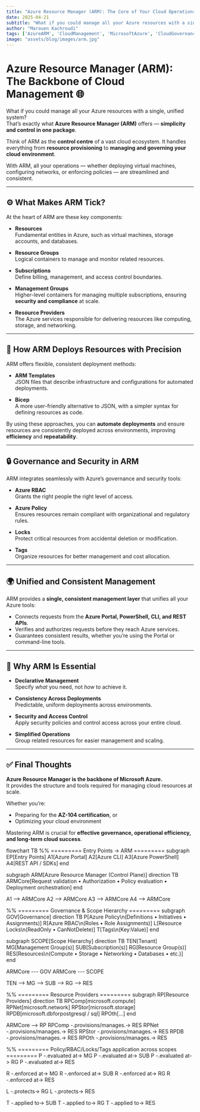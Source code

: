 ```yaml
---
title: "Azure Resource Manager (ARM): The Core of Your Cloud Operations"
date: 2025-04-21
subtitle: "What if you could manage all your Azure resources with a single, unified system?"
author: "Marouen Kachroudi"
tags: ['AzureARM', 'CloudManagement', 'MicrosoftAzure', 'CloudGovernance']
image: "assets/blog/images/arm.jpg"
---
```


# Azure Resource Manager (ARM): The Backbone of Cloud Management 🌐

What if you could manage all your Azure resources with a single, unified system?  
That’s exactly what **Azure Resource Manager (ARM)** offers — **simplicity and control in one package**.

Think of ARM as the **control centre** of a vast cloud ecosystem. It handles everything from **resource provisioning** to **managing and governing your cloud environment**.  

With ARM, all your operations — whether deploying virtual machines, configuring networks, or enforcing policies — are streamlined and consistent.

---

## ⚙️ What Makes ARM Tick?

At the heart of ARM are these key components:

- **Resources**  
  Fundamental entities in Azure, such as virtual machines, storage accounts, and databases.

- **Resource Groups**  
  Logical containers to manage and monitor related resources.

- **Subscriptions**  
  Define billing, management, and access control boundaries.

- **Management Groups**  
  Higher-level containers for managing multiple subscriptions, ensuring **security and compliance** at scale.

- **Resource Providers**  
  The Azure services responsible for delivering resources like computing, storage, and networking.

---

## 🚀 How ARM Deploys Resources with Precision

ARM offers flexible, consistent deployment methods:

- **ARM Templates**  
  JSON files that describe infrastructure and configurations for automated deployments.

- **Bicep**  
  A more user-friendly alternative to JSON, with a simpler syntax for defining resources as code.

By using these approaches, you can **automate deployments** and ensure resources are consistently deployed across environments, improving **efficiency** and **repeatability**.

---

## 🔒 Governance and Security in ARM

ARM integrates seamlessly with Azure’s governance and security tools:

- **Azure RBAC**  
  Grants the right people the right level of access.

- **Azure Policy**  
  Ensures resources remain compliant with organizational and regulatory rules.

- **Locks**  
  Protect critical resources from accidental deletion or modification.

- **Tags**  
  Organize resources for better management and cost allocation.

---

## 🌍 Unified and Consistent Management

ARM provides a **single, consistent management layer** that unifies all your Azure tools:

- Connects requests from the **Azure Portal, PowerShell, CLI, and REST APIs**.  
- Verifies and authorizes requests before they reach Azure services.  
- Guarantees consistent results, whether you’re using the Portal or command-line tools.  

---

## 🎯 Why ARM Is Essential

- **Declarative Management**  
  Specify *what* you need, not *how* to achieve it.

- **Consistency Across Deployments**  
  Predictable, uniform deployments across environments.

- **Security and Access Control**  
  Apply security policies and control access across your entire cloud.

- **Simplified Operations**  
  Group related resources for easier management and scaling.

---

## ✅ Final Thoughts

**Azure Resource Manager is the backbone of Microsoft Azure.**  
It provides the structure and tools required for managing cloud resources at scale.  

Whether you’re:
- Preparing for the **AZ-104 certification**, or  
- Optimizing your cloud environment  

Mastering ARM is crucial for **effective governance, operational efficiency, and long-term cloud success**.

flowchart TB
  %% ========= Entry Points -> ARM =========
  subgraph EP[Entry Points]
    A1[Azure Portal]
    A2[Azure CLI]
    A3[Azure PowerShell]
    A4[REST API / SDKs]
  end

  subgraph ARM[Azure Resource Manager (Control Plane)]
    direction TB
    ARMCore[Request validation • Authorization • Policy evaluation • Deployment orchestration]
  end

  A1 --> ARMCore
  A2 --> ARMCore
  A3 --> ARMCore
  A4 --> ARMCore

  %% ========= Governance & Scope Hierarchy =========
  subgraph GOV[Governance]
    direction TB
    P[Azure Policy\n(Definitions • Initiatives • Assignments)]
    R[Azure RBAC\n(Roles • Role Assignments)]
    L[Resource Locks\n(ReadOnly • CanNotDelete)]
    T[Tags\n(Key:Value)]
  end

  subgraph SCOPE[Scope Hierarchy]
    direction TB
    TEN[Tenant]
    MG[Management Group(s)]
    SUB[Subscription(s)]
    RG[Resource Group(s)]
    RES[Resources\n(Compute • Storage • Networking • Databases • etc.)]
  end

  ARMCore --- GOV
  ARMCore --- SCOPE

  TEN --> MG --> SUB --> RG --> RES

  %% ========= Resource Providers =========
  subgraph RP[Resource Providers]
    direction TB
    RPComp[microsoft.compute]
    RPNet[microsoft.network]
    RPStor[microsoft.storage]
    RPDB[microsoft.dbforpostgresql / sql]
    RPOth[...]
  end

  ARMCore --> RP
  RPComp -.provisions/manages.-> RES
  RPNet  -.provisions/manages.-> RES
  RPStor -.provisions/manages.-> RES
  RPDB   -.provisions/manages.-> RES
  RPOth  -.provisions/manages.-> RES

  %% ========= Policy/RBAC/Locks/Tags application across scopes =========
  P -.evaluated at-> MG
  P -.evaluated at-> SUB
  P -.evaluated at-> RG
  P -.evaluated at-> RES

  R -.enforced at-> MG
  R -.enforced at-> SUB
  R -.enforced at-> RG
  R -.enforced at-> RES

  L -.protects-> RG
  L -.protects-> RES

  T -.applied to-> SUB
  T -.applied to-> RG
  T -.applied to-> RES
